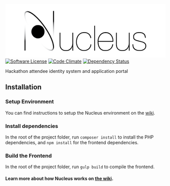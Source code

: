 ![Nucleus](nucleus.png)  
[![Software License](https://img.shields.io/badge/license-EPL-brightgreen.svg)](LICENSE)
[![Code Climate](https://codeclimate.com/github/hacktx/nucleus/badges/gpa.svg)](https://codeclimate.com/github/hacktx/nucleus)
[![Dependency Status](https://gemnasium.com/hacktx/nucleus.svg)](https://gemnasium.com/hacktx/nucleus)

Hackathon attendee identity system and application portal

## Installation
### Setup Environment
You can find instructions to setup the Nucleus environment on the [wiki](https://github.com/hacktx/nucleus/wiki/Environment-Setup).

### Install dependencies
In the root of the project folder, run `composer install` to install the PHP dependencies, and `npm install` for the frontend dependencies.

### Build the Frontend
In the root of the project folder, run `gulp build` to compile the frontend.

#### Learn more about how Nucleus works on [the wiki](https://github.com/hacktx/nucleus/wiki/How-Nucleus-Works).
